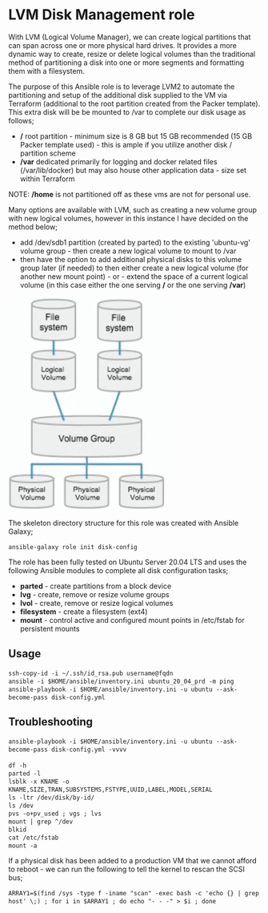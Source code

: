 # LVM Disk Management role

With LVM (Logical Volume Manager), we can create logical partitions that can span across one or more physical hard drives. It provides a more dynamic way to create, resize or delete logical volumes than the traditional method of partitioning a disk into one or more segments and formatting them with a filesystem. 

The purpose of this Ansible role is to leverage LVM2 to automate the partitioning and setup of the additional disk supplied to the VM via Terraform (additional to the root partition created from the Packer template). This extra disk will be be mounted to /var to complete our disk usage as follows;

- **/**         root partition - minimum size is 8 GB but 15 GB recommended (15 GB Packer template used) - this is ample if you utilize another disk / partition scheme
- **/var**      dedicated primarily for logging and docker related files (/var/lib/docker) but may also house other application data - size set within Terraform      

NOTE: **/home**	is not partitioned off as these vms are not for personal use.

Many options are available with LVM, such as creating a new volume group with new logical volumes, however in this instance I have decided on the method below;

- add /dev/sdb1 partition (created by parted) to the existing 'ubuntu-vg' volume group - then create a new logical volume to mount to /var
- then have the option to add additional physical disks to this volume group later (if needed) to then either create a new logical volume (for another new mount point) - or - extend the space of a current logical volume (in this case either the one serving **/** or the one serving **/var**)

![Screenshot](https://github.com/leakespeake/ansible/blob/master/LVM.jpg)

The skeleton directory structure for this role was created with Ansible Galaxy;

```
ansible-galaxy role init disk-config
```
The role has been fully tested on Ubuntu Server 20.04 LTS and uses the following Ansible modules to complete all disk configuration tasks;

- **parted** - create partitions from a block device
- **lvg** - create, remove or resize volume groups
- **lvol** - create, remove or resize logical volumes
- **filesystem** - create a filesystem (ext4)
- **mount** - control active and configured mount points in /etc/fstab for persistent mounts


## Usage
```
ssh-copy-id -i ~/.ssh/id_rsa.pub username@fqdn
ansible -i $HOME/ansible/inventory.ini ubuntu_20_04_prd -m ping
ansible-playbook -i $HOME/ansible/inventory.ini -u ubuntu --ask-become-pass disk-config.yml
```

## Troubleshooting
```
ansible-playbook -i $HOME/ansible/inventory.ini -u ubuntu --ask-become-pass disk-config.yml -vvvv

df -h
parted -l
lsblk -x KNAME -o KNAME,SIZE,TRAN,SUBSYSTEMS,FSTYPE,UUID,LABEL,MODEL,SERIAL
ls -ltr /dev/disk/by-id/
ls /dev
pvs -o+pv_used ; vgs ; lvs
mount | grep ^/dev
blkid
cat /etc/fstab
mount -a
```
If a physical disk has been added to a production VM that we cannot afford to reboot - we can run the following to tell the kernel to rescan the SCSI bus;
```
ARRAY1=$(find /sys -type f -iname "scan" -exec bash -c 'echo {} | grep host' \;) ; for i in $ARRAY1 ; do echo "- - -" > $i ; done
```
